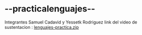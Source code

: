 # --practicalenguajes--
Integrantes Samuel Cadavid y Yessetk Rodriguez 
link del video de sustentacion : 
[lenguajes-practica.zip](https://github.com/yessetkr21/practicalenguajes/files/13384626/lenguajes-practica.zip)
